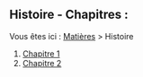 ## Histoire - Chapitres :

Vous êtes ici : [Matières](../) > Histoire
1. [Chapitre 1](./Chapitre%201/)
2. [Chapitre 2](./Chapitre%202/)
